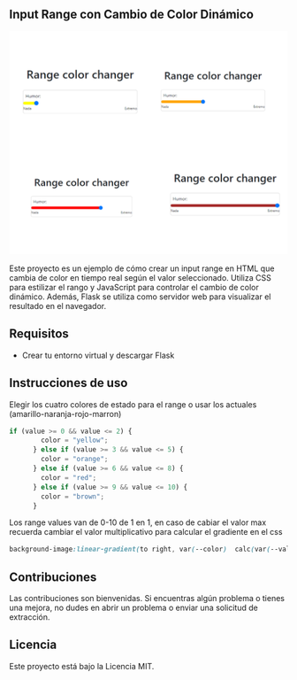 ## Input Range con Cambio de Color Dinámico

![Ejemplo de input range](https://raw.githubusercontent.com/BarbaraLunaO/range-color-changer/main/ranges-colors.png)


Este proyecto es un ejemplo de cómo crear un input range en HTML que cambia de color en tiempo real según el valor 
seleccionado. Utiliza CSS para estilizar el rango y JavaScript para controlar el cambio de color dinámico. Además, 
Flask se utiliza como servidor web para visualizar el resultado en el navegador.


## Requisitos
- Crear tu entorno virtual y descargar Flask

## Instrucciones de uso
Elegir los cuatro colores de estado para el range o usar los actuales (amarillo-naranja-rojo-marron)
```javascript
if (value >= 0 && value <= 2) {
        color = "yellow";
      } else if (value >= 3 && value <= 5) {
        color = "orange";
      } else if (value >= 6 && value <= 8) {
        color = "red";
      } else if (value >= 9 && value <= 10) {
        color = "brown";
      }
```
Los range values van de 0-10 de 1 en 1, en caso de cabiar el valor max recuerda
cambiar el valor multiplicativo para calcular el gradiente en el css
``` css
background-image:linear-gradient(to right, var(--color)  calc(var(--value)*10%), white 0);
```

## Contribuciones
Las contribuciones son bienvenidas. Si encuentras algún problema o tienes una mejora, no dudes en abrir un problema o enviar una solicitud de extracción.

## Licencia
Este proyecto está bajo la Licencia MIT.





